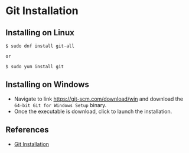 # Git Installation

## Installing on Linux
   ```
   $ sudo dnf install git-all

   or 

   $ sudo yum install git
   ```

## Installing on Windows
   - Navigate to link https://git-scm.com/download/win and download the `64-bit Git for Windows Setup` binary.
   - Once the executable is download, click to launch the installation.

## References
   - [Git Installation](https://git-scm.com/book/en/v2/Getting-Started-Installing-Git)
